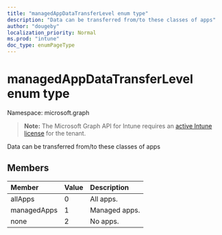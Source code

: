 ```yaml
---
title: "managedAppDataTransferLevel enum type"
description: "Data can be transferred from/to these classes of apps"
author: "dougeby"
localization_priority: Normal
ms.prod: "intune"
doc_type: enumPageType
---
```


# managedAppDataTransferLevel enum type

Namespace: microsoft.graph

> **Note:** The Microsoft Graph API for Intune requires an [active Intune license](https://go.microsoft.com/fwlink/?linkid=839381) for the tenant.

Data can be transferred from/to these classes of apps

## Members
|Member|Value|Description|
|:---|:---|:---|
|allApps|0|All apps.|
|managedApps|1|Managed apps.|
|none|2|No apps.|





